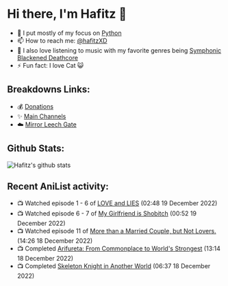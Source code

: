 # Hi there, I'm Hafitz 👋
- 🐍 I put mostly of my focus on [Python](https://python.org)
- 📫 How to reach me: [@hafitzXD](https://t.me/hafitzXD)
- 🎵 I also love listening to music with my favorite genres being [Symphonic Blackened Deathcore](https://youtu.be/qyYmS_iBcy4)
- ⚡ Fun fact: I love Cat 😺

## Breakdowns Links:
- 💰 [Donations](https://t.me/TheBreakdowns/2)
- ✨ [Main Channels](https://t.me/TheBreakdowns)
- ☁️ [Mirror Leech Gate](https://t.me/BreakdownsGate)

## Github Stats:
![Hafitz's github stats](https://github-readme-stats.vercel.app/api?username=breakdowns&show_icons=true&count_private=true&bg_color=00000000&text_color=777)

## Recent AniList activity:
<!-- ANILIST_ACTIVITY:start -->

-   📺 Watched episode 1 - 6 of [LOVE and LIES](https://anilist.co/anime/98320) (02:48 19 December 2022)
-   📺 Watched episode 6 - 7 of [My Girlfriend is Shobitch](https://anilist.co/anime/98951) (00:52 19 December 2022)
-   📺 Watched episode 11 of [More than a Married Couple, but Not Lovers.](https://anilist.co/anime/141949) (14:26 18 December 2022)
-   📺 Completed [Arifureta: From Commonplace to World's Strongest](https://anilist.co/anime/100668) (13:14 18 December 2022)
-   📺 Completed [Skeleton Knight in Another World](https://anilist.co/anime/132474) (06:37 18 December 2022)

<!-- ANILIST_ACTIVITY:end -->
